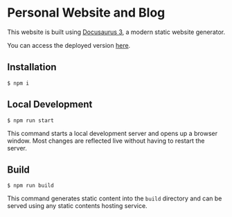 # Personal Website and Blog

This website is built using [Docusaurus 3](https://docusaurus.io/), a modern static website generator.

You can access the deployed version [here](https://tonai.github.io/blog/).

## Installation

```
$ npm i
```

## Local Development

```
$ npm run start
```

This command starts a local development server and opens up a browser window. Most changes are reflected live without having to restart the server.

## Build

```
$ npm run build
```

This command generates static content into the `build` directory and can be served using any static contents hosting service.

